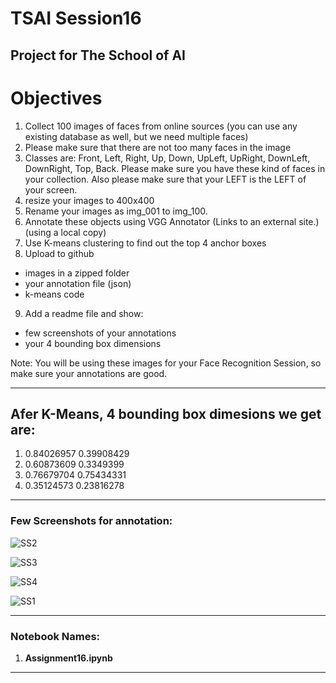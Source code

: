# TSAI Session16

Project for The School of AI
---------------------------------------------------------------------------------------

# Objectives

1. Collect 100 images of faces from online sources (you can use any existing database as well, but we need multiple faces)
2. Please make sure that there are not too many faces in the image
3. Classes are:  Front, Left, Right, Up, Down, UpLeft, UpRight, DownLeft, DownRight, Top, Back. Please make sure you have these kind of faces in your collection. Also please make sure that your LEFT is the LEFT of your screen. 
4. resize your images to 400x400
5. Rename your images as img_001 to img_100. 
6. Annotate these objects using VGG Annotator (Links to an external site.) (using a local copy)
7. Use K-means clustering to find out the top 4 anchor boxes
8. Upload to github
  * images in a zipped folder
  * your annotation file (json)
  * k-means code
9. Add a readme file and show:
  * few screenshots of your annotations
  * your 4 bounding box dimensions

Note: You will be using these images for your Face Recognition Session, so make sure your annotations are good.

--------------------------------------------------------------------------------------
## Afer K-Means, 4 bounding box dimesions we get are:
1. 0.84026957 0.39908429
2. 0.60873609 0.3349399 
3. 0.76679704 0.75434331
4. 0.35124573 0.23816278

--------------------------------------------------------------------------------------
### Few Screenshots for annotation:
![SS2](https://user-images.githubusercontent.com/15984084/69374959-3ed1fe80-0ccd-11ea-80af-8ac8314d6c94.PNG)

![SS3](https://user-images.githubusercontent.com/15984084/69374961-3ed1fe80-0ccd-11ea-90bb-c7b750de98b2.PNG)

![SS4](https://user-images.githubusercontent.com/15984084/69374962-3ed1fe80-0ccd-11ea-983b-55580c88211d.PNG)

![SS1](https://user-images.githubusercontent.com/15984084/69374963-3ed1fe80-0ccd-11ea-973e-dd48cbe41076.PNG)

--------------------------------------------------------------------------------------

### Notebook Names: 
1. **Assignment16.ipynb**

--------------------------------------------------------------------------------------